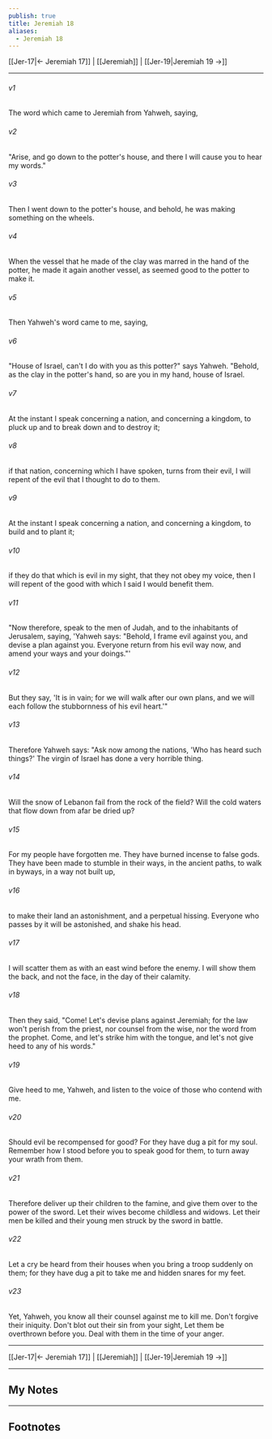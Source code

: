 ```yaml
---
publish: true
title: Jeremiah 18
aliases:
  - Jeremiah 18
---
```


[[Jer-17|← Jeremiah 17]] | [[Jeremiah]] | [[Jer-19|Jeremiah 19 →]]
***



###### v1 
The word which came to Jeremiah from Yahweh, saying, 

###### v2 
"Arise, and go down to the potter's house, and there I will cause you to hear my words." 

###### v3 
Then I went down to the potter's house, and behold, he was making something on the wheels. 

###### v4 
When the vessel that he made of the clay was marred in the hand of the potter, he made it again another vessel, as seemed good to the potter to make it. 

###### v5 
Then Yahweh's word came to me, saying, 

###### v6 
"House of Israel, can't I do with you as this potter?" says Yahweh. "Behold, as the clay in the potter's hand, so are you in my hand, house of Israel. 

###### v7 
At the instant I speak concerning a nation, and concerning a kingdom, to pluck up and to break down and to destroy it; 

###### v8 
if that nation, concerning which I have spoken, turns from their evil, I will repent of the evil that I thought to do to them. 

###### v9 
At the instant I speak concerning a nation, and concerning a kingdom, to build and to plant it; 

###### v10 
if they do that which is evil in my sight, that they not obey my voice, then I will repent of the good with which I said I would benefit them. 

###### v11 
"Now therefore, speak to the men of Judah, and to the inhabitants of Jerusalem, saying, 'Yahweh says: "Behold, I frame evil against you, and devise a plan against you. Everyone return from his evil way now, and amend your ways and your doings."' 

###### v12 
But they say, 'It is in vain; for we will walk after our own plans, and we will each follow the stubbornness of his evil heart.'" 

###### v13 
Therefore Yahweh says: "Ask now among the nations, 'Who has heard such things?' The virgin of Israel has done a very horrible thing. 

###### v14 
Will the snow of Lebanon fail from the rock of the field? Will the cold waters that flow down from afar be dried up? 

###### v15 
For my people have forgotten me. They have burned incense to false gods. They have been made to stumble in their ways, in the ancient paths, to walk in byways, in a way not built up, 

###### v16 
to make their land an astonishment, and a perpetual hissing. Everyone who passes by it will be astonished, and shake his head. 

###### v17 
I will scatter them as with an east wind before the enemy. I will show them the back, and not the face, in the day of their calamity. 

###### v18 
Then they said, "Come! Let's devise plans against Jeremiah; for the law won't perish from the priest, nor counsel from the wise, nor the word from the prophet. Come, and let's strike him with the tongue, and let's not give heed to any of his words." 

###### v19 
Give heed to me, Yahweh, and listen to the voice of those who contend with me. 

###### v20 
Should evil be recompensed for good? For they have dug a pit for my soul. Remember how I stood before you to speak good for them, to turn away your wrath from them. 

###### v21 
Therefore deliver up their children to the famine, and give them over to the power of the sword. Let their wives become childless and widows. Let their men be killed and their young men struck by the sword in battle. 

###### v22 
Let a cry be heard from their houses when you bring a troop suddenly on them; for they have dug a pit to take me and hidden snares for my feet. 

###### v23 
Yet, Yahweh, you know all their counsel against me to kill me. Don't forgive their iniquity. Don't blot out their sin from your sight, Let them be overthrown before you. Deal with them in the time of your anger.

***
[[Jer-17|← Jeremiah 17]] | [[Jeremiah]] | [[Jer-19|Jeremiah 19 →]]

---
## My Notes

---
## Footnotes